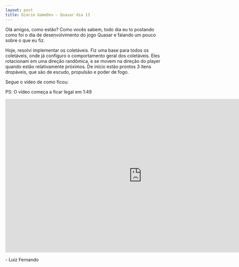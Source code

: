 ```yaml
---
layout: post
title: Diário GameDev - Quasar dia 13
---
```


Olá amigos, como estão? Como vocês sabem, todo dia eu to postando como foi o dia de desenvolvimento do jogo Quasar e falando um pouco sobre o que eu fiz.

Hoje, resolvi implementar os coletáveis. Fiz uma base para todos os coletáveis, onde já configuro o comportamento geral dos coletáveis. Eles rotacionam em uma direção randômica, e se movem na direção do player quando estão relativamente próximos. De início estão prontos 3 itens dropáveis, que são de escudo, propulsão e poder de fogo.


Segue o vídeo de como ficou:

<p class= "message">PS: O vídeo começa a ficar legal em 1:49</p>

<div class="videoWrapper">
  <iframe width="854" height="480" src="https://www.youtube.com/embed/Z4QAn9JGoHI" frameborder="0" allow="autoplay; encrypted-media" allowfullscreen></iframe>
</div>

<p class= "message"> - Luiz Fernando </p>
